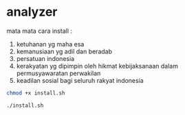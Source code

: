 # analyzer
mata mata
cara install :
1. ketuhanan yg maha esa
2. kemanusiaan yg adil dan beradab
3. persatuan indonesia
4. kerakyatan yg dipimpin oleh hikmat kebijaksanaan dalam permusyawaratan perwakilan
5. keadilan sosial bagi seluruh rakyat indonesia
``` bash
chmod +x install.sh
```
``` bash
./install.sh
```

